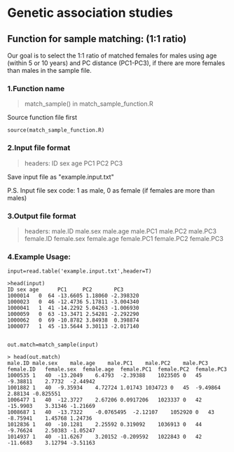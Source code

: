 # Genetic association studies 

## Function for sample matching: (1:1 ratio)

Our goal is to select the 1:1 ratio of matched females for males using age (within 5 or 10 years) and PC distance (PC1-PC3), if there are more females than males in the sample file.

### 1.Function name
>match_sample() in match_sample_function.R

Source function file first
```
source(match_sample_function.R)
```
### 2.Input file format

> headers: ID sex age PC1 PC2 PC3

Save input file as "example.input.txt"

P.S. Input file sex code: 1 as male, 0 as female (if females are more than males) 

### 3.Output file format

> headers: male.ID male.sex male.age  male.PC1  male.PC2  male.PC3 female.ID female.sex female.age female.PC1 female.PC2 female.PC3

### 4.Example Usage:
```
input=read.table('example.input.txt',header=T)

>head(input)
ID sex age      PC1     PC2       PC3
1000014   0  64 -13.6605 1.18060 -2.398320
1000023   0  46 -12.4736 5.17811 -3.004340
1000041   1  41 -14.2292 5.04263 -1.006930
1000059   0  63 -13.3471 2.54281 -2.292290
1000062   0  69 -10.8782 3.84938  0.398874
1000077   1  45 -13.5644 3.30113 -2.017140


out.match=match_sample(input)

> head(out.match)
male.ID	male.sex	male.age	male.PC1	male.PC2	male.PC3	female.ID	female.sex	female.age	female.PC1	female.PC2	female.PC3
1000535	1	40	-13.2049	6.4793	-2.39388	1023505	0	45	-9.38811	2.7732	-2.44942
1001882	1	40	-9.35934	4.72724	1.01743	1034723	0	45	-9.49864	2.88134	-0.825551
1006477	1	40	-12.3727	2.67206	0.0917206	1023337	0	42	-15.9903	3.31346	-1.21669
1008687	1	40	-13.7322	-0.0765495	-2.12107	1052920	0	43	-8.75941	1.45768	1.24736
1012836	1	40	-10.1281	2.25592	0.319092	1036913	0	44	-9.76624	2.50383	-1.05247
1014937	1	40	-11.6267	3.20152	-0.209592	1022843	0	42	-11.6683	3.12794	-3.51163




```
